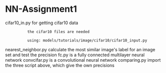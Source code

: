 # NN-Assignment1
cifar10_in.py for getting cifar10 data

              the cifar10 files are needed
              
              using: models/tutorials/image/cifar10/cifar10_input.py

nearest_neighbor.py calculate the most similar image's label for an image set and test  the precision
fc.py is a fully connected multilayer neural network
convcifar.py is a convolutional neural network
comparing.py import the three script above, which give the own precisions
